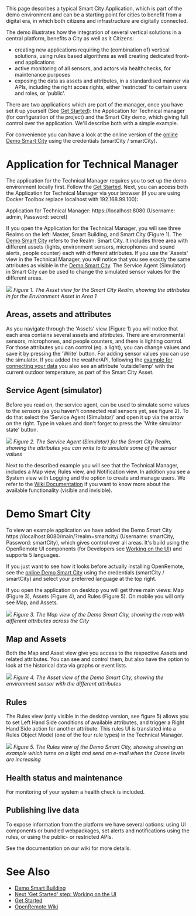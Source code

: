 This page describes a typical Smart City Application, which is part of the demo environment and can be a starting point for cities to benefit from a digital era, in which both citizens and infrastructure are digitally connected. 

The demo illustrates how the integration of several vertical solutions in a central platform, benefits a City as well as it Citizens:
* creating new applications requiring the (combination of) vertical solutions, using rules based algorithms as well creating dedicated front-end applications
* active monitoring of all sensors, and actors via healthchecks, for maintenance purposes
* exposing the data as assets and attributes, in a standardised manner via APIs, including the right acces rights, either 'restricted' to certain users and roles, or 'public'.

There are two applications which are part of the manager, once you have set it up yourself (See [Get Started](https://openremote.io/get-started-manager/)): the Application for Technical manager (for configuration of the project) and the Smart City demo, which giving full control over the application. We'll describe both with a simple example.

For convenience you can have a look at the online version of the [online Demo Smart City](https://demo.openremote.io/main/?realm=smartcity) using the credentials (smartCity / smartCity).

# Application for Technical Manager

The application for the Technical Manager requires you to set up the demo environment locally first. Follow the [Get Started](https://openremote.io/get-started-manager/). Next, you can access both the Application for Technical Manager via your browser (if you are using Docker Toolbox replace localhost with 192.168.99.100):

Application for Technical Manager: https://localhost:8080 (Username: admin, Password: secret)

If you open the Application for the Technical Manager, you will see three Realms on the left: Master, Smart Building, and Smart City (Figure 1). The [Demo Smart City](#demo-smart-city) refers to the Realm: Smart City. It includes three area with different assets (lights, environment sensors, microphones and sound alerts, people counter) each with different attributes. If you use the 'Assets' view in the Technical Manager, you will notice that you see exactly the same attributes as visible in the [Demo Smart City](#demo-smart-city). The Service Agent (Simulator) in Smart City can be used to change the simulated sensor values for the different areas. 

![](https://github.com/openremote/Documentation/blob/master/manuscript/figures/Manager%20-%20Smart%20City%20Environment%20Asset.png)
_Figure 1. The Asset view for the Smart City Realm, showing the attributes in for the Environment Asset in Area 1_

## Areas, assets and attributes

As you navigate through the 'Assets' view (Figure 1) you will notice that each area contains several assets and attributes. There are environmental sensors, microphones, and people counters, and there is lighting control. For those attributes you can control (eg. a light), you can change values and save it by pressing the 'Write' button. For adding sensor values you can use the simulator. If you added the weatherAPI, following the [example for connecting your data](User-Guide%3A-Connecting-to-a-HTTP-API) you also see an attribute 'outsideTemp' with the current outdoor temperature, as part of the Smart City Asset.

## Service Agent (simulator)

Before you read on, the service agent, can be used to simulate some values to the sensors (as you haven't connected real sensors yet, see figure 2). To do that select the 'Service Agent (Simulator)' and open it up via the arrow on the right. Type in values and don't forget to press the 'Write simulator state' button.

![](https://github.com/openremote/Documentation/blob/master/manuscript/figures/Manager%20-%20Simulator.png)
_Figure 2. The Service Agent (Simulator) for the Smart City Realm, showing the attributes you can write to to simulate some of the sensor values_

Next to the described example you will see that the Technical Manager, includes a Map view, Rules view, and Notification view. In addition you see a System view with Logging and the option to create and manage users. We refer to the [Wiki Documentation](https://github.com/openremote/openremote/wiki) if you want to know more about the available functionality (visible and invisible).

# Demo Smart City

To view an example application we have added the Demo Smart City https://localhost:8080/main/?realm=smartcity/ (Username: smartCity, Password: smartCity), which gives control over all areas. It's build using the OpenRemote UI components (for Developers see [Working on the UI](https://github.com/openremote/openremote/wiki/Developer-Guide%3A-Working-on-the-UI)) and supports 5 languages.

If you just want to see how it looks before actually installing OpenRemote, see the [online Demo Smart City](https://demo.openremote.io/main/?realm=smartcity) using the credentials (smartCity / smartCity) and select your preferred language at the top right.

If you open the application on desktop you will get three main views: Map (Figure 3), Assets (Figure 4), and Rules (Figure 5). On mobile you will only see Map, and Assets.

![](https://github.com/openremote/Documentation/blob/master/manuscript/figures/Smart%20City%20-%20Map.png)
_Figure 3. The Map view of the Demo Smart City, showing the map with different attributes across the City_

## Map and Assets

Both the Map and Asset view give you access to the respective Assets and related attributes. You can see and control them, but also have the option to look at the historical data via graphs or event lists.

![](https://github.com/openremote/Documentation/blob/master/manuscript/figures/Smart%20City%20-%20Assets.png)
_Figure 4. The Asset view of the Demo Smart City, showing the environment sensor with the different attributes_

## Rules

The Rules view (only visible in the desktop version, see figure 5) allows you to set Left Hand Side conditions of available attributes, and trigger a Right Hand Side action for another attribute. This rules UI is translated into a Rules Object Model (one of the four rule types) in the Technical Manager. 

![](https://github.com/openremote/Documentation/blob/master/manuscript/figures/Smart%20City%20-%20Rules.png)
_Figure 5. The Rules view of the Demo Smart City, showing showing an example which turns on a light and send an e-mail when the Ozone levels are increasing_

## Health status and maintenance

For monitoring of your system a health check is included.

## Publishing live data

To expose information from the platform we have several options: using UI components or bundled webpackages, set alerts and notifications using the rules, or using the public- or restricted APIs.

See the documentation on our wiki for more details.

# See Also
- [Demo Smart Building](Demo-Smart-Building)
- [Next 'Get Started' step: Working on the UI](Developer-Guide%3A-Working-on-the-UI)
- [Get Started](https://openremote.io/get-started-manager/)
- [OpenRemote Wiki](https://github.com/openremote/openremote/wiki)
